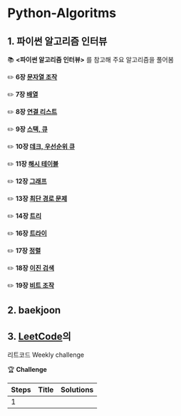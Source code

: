 # Python-Algoritms
## 1. 파이썬 알고리즘 인터뷰
:books: **<파이썬 알고리즘 인터뷰>** 를 참고해 주요 알고리즘을 풀어봄


✏️ **6장 [문자열 조작](https://github.com/GodJiLee/Leetcode-Algorithm/tree/main/Array)**   

✏️ **7장 [배열](https://github.com/GodJiLee/Leetcode-Algorithm/tree/main/Array)**   

✏️ **8장 [연결 리스트](https://github.com/GodJiLee/Leetcode-Algorithm/tree/main/Linked_list)**    

✏️ **9장 [스택, 큐](https://github.com/GodJiLee/Leetcode-Algorithm/tree/main/Stack)**   

✏️ **10장 [데크, 우선순위 큐](https://github.com/GodJiLee/Leetcode-Algorithm/tree/main/Deque)**   

✏️ **11장 [해시 테이블](https://github.com/GodJiLee/Leetcode-Algorithm/tree/main/Hash)**   

✏️ **12장 [그래프](https://github.com/GodJiLee/Leetcode-Algorithm/tree/main/Graph)**   

✏️ **13장 [최단 경로 문제](https://github.com/GodJiLee/Leetcode-Algorithm/tree/main/Shortest_path_problem)**   

✏️ **14장 [트리](https://github.com/GodJiLee/Leetcode-Algorithm/tree/main/Tree)**   

✏️ **16장 [트라이](https://github.com/GodJiLee/Leetcode-Algorithm/tree/main/Trie)**   

✏️ **17장 [정렬](https://github.com/GodJiLee/Leetcode-Algorithm/tree/main/Sorting)**   

✏️ **18장 [이진 검색](https://github.com/GodJiLee/Leetcode-Algorithm/tree/main/Binary_search)**   

✏️ **19장 [비트 조작](https://github.com/GodJiLee/Leetcode-Algorithm/tree/main/Bit_manipulation)**   


## 2. baekjoon

## 3. [LeetCode](https://leetcode.com/Jiwon_Lee/)의 

리트코드 Weekly challenge

🏆 **Challenge**

Steps|Title|Solutions
 ---|---|---
 1||
